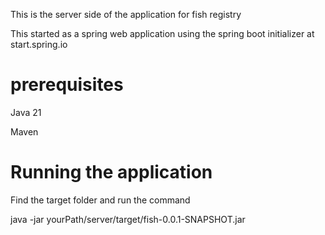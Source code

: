 This is the server side of the application for fish registry

This started as a spring web application using the spring boot initializer at start.spring.io

# prerequisites

Java 21

Maven


# Running the application

Find the target folder and run the command

java -jar yourPath/server/target/fish-0.0.1-SNAPSHOT.jar





